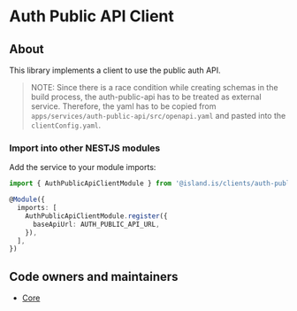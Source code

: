 <!-- gitbook-navigation: "Auth Public API" -->
# Auth Public API Client

## About

This library implements a client to use the public auth API.

> NOTE: Since there is a race condition while creating schemas in the build process, the auth-public-api has to be treated as external service.
> Therefore, the yaml has to be copied from `apps/services/auth-public-api/src/openapi.yaml` and pasted into the `clientConfig.yaml`.

### Import into other NESTJS modules

Add the service to your module imports:

```typescript
import { AuthPublicApiClientModule } from '@island.is/clients/auth-public-api'

@Module({
  imports: [
    AuthPublicApiClientModule.register({
      baseApiUrl: AUTH_PUBLIC_API_URL,
    }),
  ],
})
```

## Code owners and maintainers

- [Core](https://github.com/orgs/island-is/teams/core/members)
